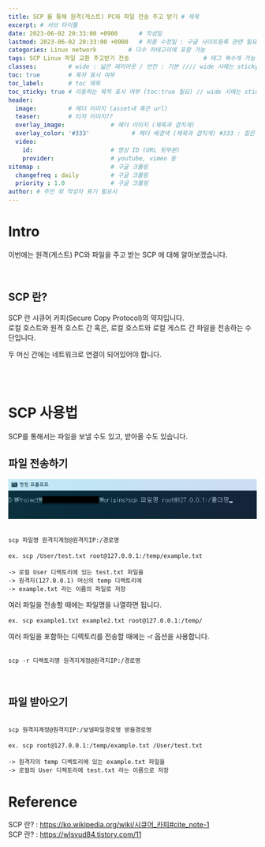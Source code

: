 ```yaml
---
title: SCP 를 통해 원격(게스트) PC와 파일 전송 주고 받기 # 제목
excerpt: # 서브 타이틀
date: 2023-06-02 20:33:00 +0900      # 작성일
lastmod: 2023-06-02 20:33:00 +0900   # 최종 수정일 : 구글 사이트등록 관련 필요
categories: Linux network         # 다수 카테고리에 포함 가능
tags: SCP Linux 파일 교환 주고받기 전송                     # 태그 복수개 가능
classes:         # wide : 넓은 레이아웃 / 빈칸 : 기본 //// wide 시에는 sticky toc 불가
toc: true        # 목차 표시 여부
toc_label:       # toc 제목
toc_sticky: true # 이동하는 목차 표시 여부 (toc:true 필요) // wide 시에는 sticky toc 불가
header: 
  image:         # 헤더 이미지 (asset내 혹은 url)
  teaser:        # 티저 이미지??
  overlay_image:             # 헤더 이미지 (제목과 겹치게)
  overlay_color: '#333'            # 헤더 배경색 (제목과 겹치게) #333 : 짙은 회색
  video:
    id:                      # 영상 ID (URL 뒷부분)
    provider:                # youtube, vimeo 등
sitemap :                    # 구글 크롤링
  changefreq : daily         # 구글 크롤링
  priority : 1.0             # 구글 크롤링
author: # 주인 외 작성자 표기 필요시
---
```

<!--postNo: 20230602_002-->

# Intro  

이번에는 원격(게스트) PC와 파일을 주고 받는 SCP 에 대해 알아보겠습니다.  

<br>

## SCP 란?  

SCP 란 시큐어 카피(Secure Copy Protocol)의 약자입니다.  
로컬 호스트와 원격 호스트 간 혹은, 로컬 호스트와 로컬 게스트 간 파일을 전송하는 수단입니다.  

두 머신 간에는 네트워크로 연결이 되어있어야 합니다.  


<br>
<br>

# SCP 사용법

SCP를 통해서는 파일을 보낼 수도 있고, 받아올 수도 있습니다.  

## 파일 전송하기

![](/assets/images/20230602_002_001.png)

```terminal

scp 파일명 원격지계정@원격지IP:/경로명

ex. scp /User/test.txt root@127.0.0.1:/temp/example.txt

-> 로컬 User 디렉토리에 있는 test.txt 파일을
-> 원격지(127.0.0.1) 머신의 temp 디렉토리에
-> example.txt 라는 이름의 파일로 저장
```

여러 파일을 전송할 때에는 파일명을 나열하면 됩니다.

```terminal
ex. scp example1.txt example2.txt root@127.0.0.1:/temp/
```

여러 파일을 포함하는 디렉토리를 전송할 때에는 -r 옵션을 사용합니다.  

```terminal

scp -r 디렉토리명 원격지계정@원격지IP:/경로명

```

<br>

## 파일 받아오기

```terminal

scp 원격지계정@원격지IP:/보낼파일경로명 받을경로명

ex. scp root@127.0.0.1:/temp/example.txt /User/test.txt

-> 원격지의 temp 디렉토리에 있는 example.txt 파일을
-> 로컬의 User 디렉토리에 test.txt 라는 이름으로 저장

```

# Reference  

SCP 란? : https://ko.wikipedia.org/wiki/시큐어_카피#cite_note-1  
SCP 란? : https://wlsvud84.tistory.com/11  

